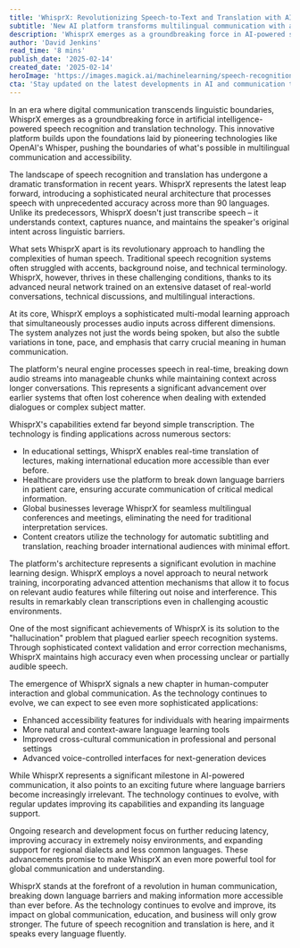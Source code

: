 ```yaml
---
title: 'WhisprX: Revolutionizing Speech-to-Text and Translation with AI'
subtitle: 'New AI platform transforms multilingual communication with advanced speech recognition'
description: 'WhisprX emerges as a groundbreaking force in AI-powered speech recognition and translation, processing speech with unprecedented accuracy across 90+ languages. This innovative platform represents the latest leap forward in multilingual communication, featuring sophisticated neural architecture that understands context, captures nuance, and maintains speaker intent across linguistic barriers.'
author: 'David Jenkins'
read_time: '8 mins'
publish_date: '2025-02-14'
created_date: '2025-02-14'
heroImage: 'https://images.magick.ai/machinelearning/speech-recognition-ai-transform.jpg'
cta: 'Stay updated on the latest developments in AI and communication technology - follow us on LinkedIn for exclusive insights and breaking news about WhisprX and other revolutionary tech innovations.'
---
```


In an era where digital communication transcends linguistic boundaries, WhisprX emerges as a groundbreaking force in artificial intelligence-powered speech recognition and translation technology. This innovative platform builds upon the foundations laid by pioneering technologies like OpenAI's Whisper, pushing the boundaries of what's possible in multilingual communication and accessibility.

The landscape of speech recognition and translation has undergone a dramatic transformation in recent years. WhisprX represents the latest leap forward, introducing a sophisticated neural architecture that processes speech with unprecedented accuracy across more than 90 languages. Unlike its predecessors, WhisprX doesn't just transcribe speech – it understands context, captures nuance, and maintains the speaker's original intent across linguistic barriers.

What sets WhisprX apart is its revolutionary approach to handling the complexities of human speech. Traditional speech recognition systems often struggled with accents, background noise, and technical terminology. WhisprX, however, thrives in these challenging conditions, thanks to its advanced neural network trained on an extensive dataset of real-world conversations, technical discussions, and multilingual interactions.

At its core, WhisprX employs a sophisticated multi-modal learning approach that simultaneously processes audio inputs across different dimensions. The system analyzes not just the words being spoken, but also the subtle variations in tone, pace, and emphasis that carry crucial meaning in human communication.

The platform's neural engine processes speech in real-time, breaking down audio streams into manageable chunks while maintaining context across longer conversations. This represents a significant advancement over earlier systems that often lost coherence when dealing with extended dialogues or complex subject matter.

WhisprX's capabilities extend far beyond simple transcription. The technology is finding applications across numerous sectors:

- In educational settings, WhisprX enables real-time translation of lectures, making international education more accessible than ever before.
- Healthcare providers use the platform to break down language barriers in patient care, ensuring accurate communication of critical medical information.
- Global businesses leverage WhisprX for seamless multilingual conferences and meetings, eliminating the need for traditional interpretation services.
- Content creators utilize the technology for automatic subtitling and translation, reaching broader international audiences with minimal effort.

The platform's architecture represents a significant evolution in machine learning design. WhisprX employs a novel approach to neural network training, incorporating advanced attention mechanisms that allow it to focus on relevant audio features while filtering out noise and interference. This results in remarkably clean transcriptions even in challenging acoustic environments.

One of the most significant achievements of WhisprX is its solution to the "hallucination" problem that plagued earlier speech recognition systems. Through sophisticated context validation and error correction mechanisms, WhisprX maintains high accuracy even when processing unclear or partially audible speech.

The emergence of WhisprX signals a new chapter in human-computer interaction and global communication. As the technology continues to evolve, we can expect to see even more sophisticated applications:

- Enhanced accessibility features for individuals with hearing impairments
- More natural and context-aware language learning tools
- Improved cross-cultural communication in professional and personal settings
- Advanced voice-controlled interfaces for next-generation devices

While WhisprX represents a significant milestone in AI-powered communication, it also points to an exciting future where language barriers become increasingly irrelevant. The technology continues to evolve, with regular updates improving its capabilities and expanding its language support.

Ongoing research and development focus on further reducing latency, improving accuracy in extremely noisy environments, and expanding support for regional dialects and less common languages. These advancements promise to make WhisprX an even more powerful tool for global communication and understanding.

WhisprX stands at the forefront of a revolution in human communication, breaking down language barriers and making information more accessible than ever before. As the technology continues to evolve and improve, its impact on global communication, education, and business will only grow stronger. The future of speech recognition and translation is here, and it speaks every language fluently.